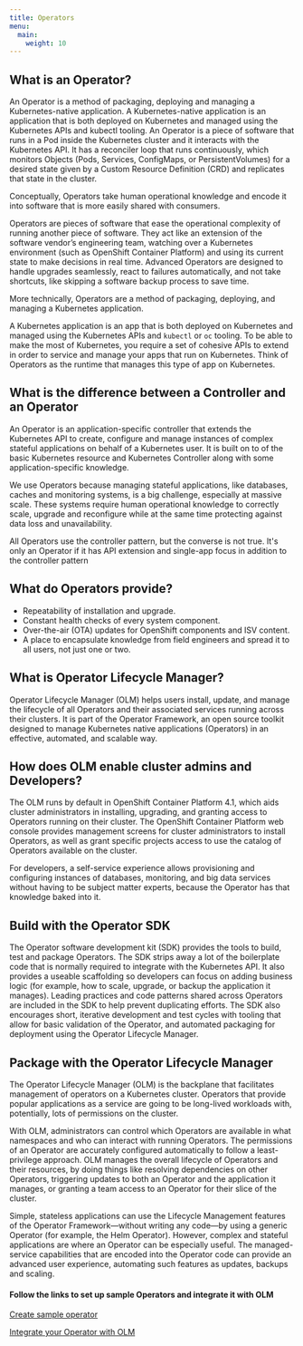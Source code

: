 ```yaml
---
title: Operators
menu:
  main:
    weight: 10
---
```


## What is an Operator?

An Operator is a method of packaging, deploying and managing a Kubernetes-native application. A Kubernetes-native application is an application that is both deployed on Kubernetes and managed using the Kubernetes APIs and kubectl tooling. An Operator is a piece of software that runs in a Pod inside the Kubernetes cluster and it interacts with the Kubernetes API. It has a reconciler loop that runs continuously, which monitors Objects (Pods, Services, ConfigMaps, or PersistentVolumes) for a desired state given by a Custom Resource Definition (CRD) and replicates that state in the cluster.

Conceptually, Operators take human operational knowledge and encode it into software that is more easily shared with consumers.

Operators are pieces of software that ease the operational complexity of running another piece of software. They act like an extension of the software vendor’s engineering team, watching over a Kubernetes environment (such as OpenShift Container Platform) and using its current state to make decisions in real time. Advanced Operators are designed to handle upgrades seamlessly, react to failures automatically, and not take shortcuts, like skipping a software backup process to save time.

More technically, Operators are a method of packaging, deploying, and managing a Kubernetes application.

A Kubernetes application is an app that is both deployed on Kubernetes and managed using the Kubernetes APIs and `kubectl` or `oc` tooling. To be able to make the most of Kubernetes, you require a set of cohesive APIs to extend in order to service and manage your apps that run on Kubernetes. Think of Operators as the runtime that manages this type of app on Kubernetes.

## What is the difference between a Controller and an Operator

An Operator is an application-specific controller that extends the Kubernetes API to create, configure and manage instances of complex stateful applications on behalf of a Kubernetes user. It is built on to of the basic Kubernetes resource and Kubernetes Controller along with some application-specific knowledge.

We use Operators because managing stateful applications, like databases, caches and monitoring systems, is a big challenge, especially at massive scale. These systems require human operational knowledge to correctly scale, upgrade and reconfigure while at the same time protecting against data loss and unavailability.

All Operators use the controller pattern, but the converse is not true. It's only an Operator if it has API extension and single-app focus in addition to the controller pattern

## What do Operators provide?

- Repeatability of installation and upgrade.
- Constant health checks of every system component.
- Over-the-air (OTA) updates for OpenShift components and ISV content.
- A place to encapsulate knowledge from field engineers and spread it to all users, not just one or two.


## What is Operator Lifecycle Manager?

Operator Lifecycle Manager (OLM) helps users install, update, and manage the lifecycle of all Operators and their associated services running across their clusters. It is part of the Operator Framework, an open source toolkit designed to manage Kubernetes native applications (Operators) in an effective, automated, and scalable way.


## How does OLM enable cluster admins and Developers?

The OLM runs by default in OpenShift Container Platform 4.1, which aids cluster administrators in installing, upgrading, and granting access to Operators running on their cluster. The OpenShift Container Platform web console provides management screens for cluster administrators to install Operators, as well as grant specific projects access to use the catalog of Operators available on the cluster.

For developers, a self-service experience allows provisioning and configuring instances of databases, monitoring, and big data services without having to be subject matter experts, because the Operator has that knowledge baked into it.


## Build with the Operator SDK

The Operator software development kit (SDK) provides the tools to build, test and package Operators. The SDK strips away a lot of the boilerplate code that is normally required to integrate with the Kubernetes API. It also provides a useable scaffolding so developers can focus on adding business logic (for example, how to scale, upgrade, or backup the application it manages). Leading practices and code patterns shared across Operators are included in the SDK to help prevent duplicating efforts. The SDK also encourages short, iterative development and test cycles with tooling that allow for basic validation of the Operator, and automated packaging for deployment using the Operator Lifecycle Manager.


## Package with the Operator Lifecycle Manager

The Operator Lifecycle Manager (OLM) is the backplane that facilitates management of operators on a Kubernetes cluster. Operators that provide popular applications as a service are going to be long-lived workloads with, potentially, lots of permissions on the cluster.

With OLM, administrators can control which Operators are available in what namespaces and who can interact with running Operators. The permissions of an Operator are accurately configured automatically to follow a least-privilege approach. OLM manages the overall lifecycle of Operators and their resources, by doing things like resolving dependencies on other Operators, triggering updates to both an Operator and the application it manages, or granting a team access to an Operator for their slice of the cluster.

Simple, stateless applications can use the Lifecycle Management features of the Operator Framework—without writing any code—by using a generic Operator (for example, the Helm Operator). However, complex and stateful applications are where an Operator can be especially useful. The managed-service capabilities that are encoded into the Operator code can provide an advanced user experience, automating such features as updates, backups and scaling.

#### Follow the links to set up sample Operators and integrate it with OLM

[Create sample operator](https://sdk.operatorframework.io/docs/building-operators/)

[Integrate your Operator with OLM](https://sdk.operatorframework.io/docs/olm-integration/)